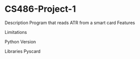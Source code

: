 # CS486-Project-1
Description
  Program that reads ATR from a smart card
Features
  
Limitations
  
Python Version
  
Libraries
Pyscard
